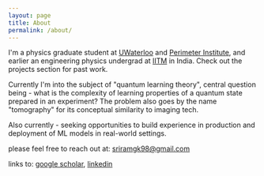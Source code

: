 ```yaml
---
layout: page
title: About
permalink: /about/
---
```


I'm a physics graduate student at [UWaterloo](https://uwaterloo.ca) and [Perimeter Institute](https://perimeterinstitute.ca), and earlier an engineering physics undergrad at [IITM](https://www.iitm.ac.in) in India. Check out the projects section for past work.

Currently I'm into the subject of "quantum learning theory", central question being - what is the complexity of learning properties of a quantum state prepared in an experiment? The problem also goes by the name "tomography" for its conceptual similarity to imaging tech.

Also currently - seeking opportunities to build experience in production and deployment of ML models in real-world settings.

please feel free to reach out at: [sriramgk98@gmail.com](mailto:sriramgk98@gmail.com)

links to: [google scholar](https://scholar.google.com/citations?user=d9-T--sAAAAJ&hl=en), [linkedin](https://www.linkedin.com/in/sriram-gkn/)




<!-- ![Image of Sriram](https://raw.githubusercontent.com/SriramGkn/sriramgkn.github.io/master/images/Outside_Godav.jpeg)
Outside my hostel at IITM! The COVID-19 pandemic forced us out of this beautiful campus with little notice. -->
<!--[IQC Waterloo](https://uwaterloo.ca/institute-for-quantum-computing/)-->
